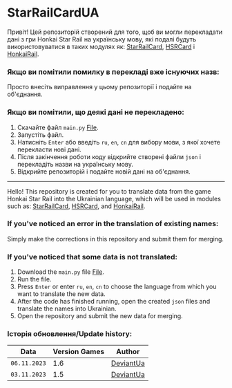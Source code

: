 # StarRailCardUA

Привіт! Цей репозиторій створений для того, щоб ви могли перекладати дані з гри Honkai Star Rail на українську мову, які подалі будуть використовуватися в таких модулях як: [StarRailCard](https://github.com/DEViantUA/StarRailCard), [HSRCard](https://github.com/DEViantUA/HSRCard) і [HonkaiRail](https://github.com/DEViantUA/HonkaiRail).

### Якщо ви помітили помилку в перекладі вже існуючих назв:
Просто внесіть виправлення у цьому репозиторії і подайте на об'єднання.

### Якщо ви помітили, що деякі дані не перекладено:
1. Скачайте файл `main.py` [File](https://github.com/DEViantUA/StarRailCardUA/blob/main/main.py).
2. Запустіть файл.
3. Натисніть `Enter` або введіть `ru`, `en`, `cn` для вибору мови, з якої хочете перекласти нові дані.
4. Після закінчення роботи коду відкрийте створені файли `json` і перекладіть назви на українську мову.
5. Відкрийте репозиторій і подайте новій дані на об'єднання.

---

Hello! This repository is created for you to translate data from the game Honkai Star Rail into the Ukrainian language, which will be used in modules such as: [StarRailCard](https://github.com/DEViantUA/StarRailCard), [HSRCard](https://github.com/DEViantUA/HSRCard), and [HonkaiRail](https://github.com/DEViantUA/HonkaiRail).

### If you've noticed an error in the translation of existing names:
Simply make the corrections in this repository and submit them for merging.

### If you've noticed that some data is not translated:
1. Download the `main.py` file [File](https://github.com/DEViantUA/StarRailCardUA/blob/main/main.py).
2. Run the file.
3. Press `Enter` or enter `ru`, `en`, `cn` to choose the language from which you want to translate the new data.
4. After the code has finished running, open the created `json` files and translate the names into Ukrainian.
5. Open the repository and submit the new data for merging.


### Історія обновлення/Update history:
| Data    |  Version Games   | Author    |
|-------------|---------|---------|
|  `06.11.2023`    |     1.6  |  [DeviantUa](https://github.com/DEViantUA)  |
|  `03.11.2023`    |     1.5  |  [DeviantUa](https://github.com/DEViantUA)  |
